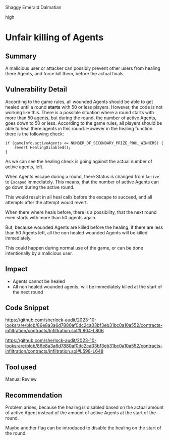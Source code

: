 Shaggy Emerald Dalmatian

high

# Unfair killing of Agents
## Summary

A malicious user or attacker can possibly prevent other users from healing there Agents, and force kill them, before the actual finals.

## Vulnerability Detail

According to the game rules, all wounded Agents should be able to get healed until a round **starts** with 50 or less players.
However, the code is not working like this. There is a possible situation where a round starts with more than 50 agents, but during the round, the number of active Agents, goes down to 50 or less.
According to the game rules, all players should be able to heal there agents in this round. However in the healing function there is the following check:

```solidity
if (gameInfo.activeAgents <= NUMBER_OF_SECONDARY_PRIZE_POOL_WINNERS) {
    revert HealingDisabled();
}
``` 
As we can see the healing check is going against the actual number of active agents, left. 

When Agents escape during a round, there Status is changed from `Active` to `Escaped` immediately. This means, that the number of active Agents can go down during the active round.

This would result in all heal calls before the escape to succeed, and all attempts after the attempt would revert.

When there where heals before, there is a possibility, that the next round even starts with more than 50 agents again.

But, because wounded Agents are killed before the healing, if there are less than 50 Agents left, all the non healed wounded Agents will be killed immediately.

This could happen during normal use of the game, or can be done intentionally by a malicious user.


## Impact

- Agents cannot be healed
- All non healed wounded agents, will be immediately killed at the start of the next round

## Code Snippet

https://github.com/sherlock-audit/2023-10-looksrare/blob/86e8a3a6d7880af0dc2ca03bf3eb31bc0a10a552/contracts-infiltration/contracts/Infiltration.sol#L804-L806

https://github.com/sherlock-audit/2023-10-looksrare/blob/86e8a3a6d7880af0dc2ca03bf3eb31bc0a10a552/contracts-infiltration/contracts/Infiltration.sol#L598-L648


## Tool used

Manual Review

## Recommendation

Problem arises, because the healing is disabled based on the actual amount of active Agent instead of the amount of active Agents at the start of the round.

Maybe another flag can be introduced to disable the healing on the start of the round.